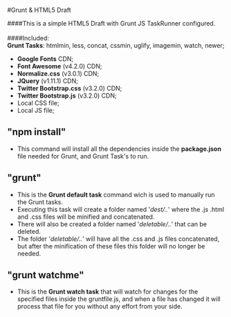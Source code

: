 #Grunt & HTML5 Draft

####This is a simple HTML5 Draft with Grunt JS TaskRunner configured.<br/><br/>
####Included: <br>
**Grunt Tasks**: htmlmin, less, concat, cssmin, uglify, imagemin, watch, newer; <br>
- **Google Fonts** CDN;
- **Font Awesome** (v4.2.0) CDN;
- **Normalize.css** (v3.0.1) CDN;
- **JQuery** (v1.11.1) CDN;
- **Twitter Bootstrap.css** (v3.2.0) CDN;
- **Twitter Bootstrap.js** (v3.2.0) CDN;
- Local CSS file;
- Local JS file;


## "npm install"
- This command will install all the dependencies inside the **package.json** file needed for Grunt, and Grunt Task's to run. 


## "grunt"
- This is the **Grunt default task** command wich is used to manually run the Grunt tasks. <br/>
- Executing this task will create a folder named '_dest/.._' where the .js .html and .css files will be minified and concatenated. <br/>
- There will also be created a folder named '_deletable/.._' that can be deleted. 
- The folder '_deletable/.._' will have all the .css and .js files concatenated, but after the minification of these files this folder will no longer be needed.


## "grunt watchme"
- This is the **Grunt watch task** that will watch for changes for the specified files inside the gruntfile.js, and when a file has changed it will process that file for you without any effort from your side. <br/>


